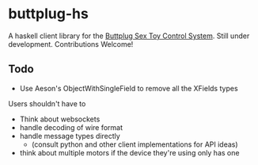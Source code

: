 # buttplug-hs

A haskell client library for the [Buttplug Sex Toy Control System](https://buttplug.io/). Still under development. Contributions Welcome!

## Todo

- Use Aeson's ObjectWithSingleField to remove all the XFields types

Users shouldn't have to

- Think about websockets
- handle decoding of wire format
- handle message types directly
  - (consult python and other client implementations for API ideas)
- think about multiple motors if the device they're using only has one
